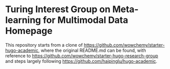# Turing Interest Group on Meta-learning for Multimodal Data Homepage

This repository starts from a clone of https://github.com/wowchemy/starter-hugo-academic, where the original README.md can be found, with reference to https://github.com/wowchemy/starter-hugo-research-group and steps largely following https://github.com/haipinglu/hugo-academic.